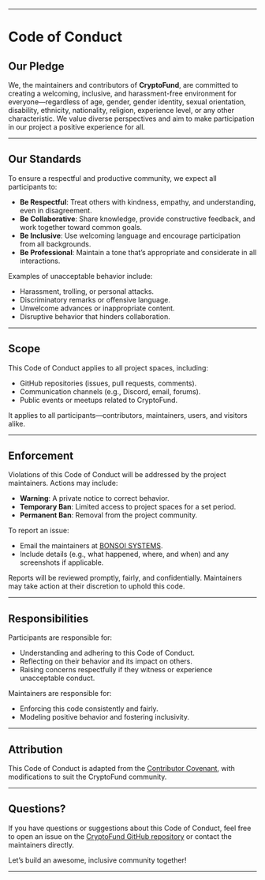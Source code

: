 ---
 
 # Code of Conduct
 
 ## Our Pledge
 We, the maintainers and contributors of **CryptoFund**, are committed to creating a welcoming, inclusive, and harassment-free environment for everyone—regardless of age, gender, gender identity, sexual orientation, disability, ethnicity, nationality, religion, experience level, or any other characteristic. We value diverse perspectives and aim to make participation in our project a positive experience for all.
 
 ---
 
 ## Our Standards
 To ensure a respectful and productive community, we expect all participants to:
 - **Be Respectful**: Treat others with kindness, empathy, and understanding, even in disagreement.
 - **Be Collaborative**: Share knowledge, provide constructive feedback, and work together toward common goals.
 - **Be Inclusive**: Use welcoming language and encourage participation from all backgrounds.
 - **Be Professional**: Maintain a tone that’s appropriate and considerate in all interactions.
 
 Examples of unacceptable behavior include:
 - Harassment, trolling, or personal attacks.
 - Discriminatory remarks or offensive language.
 - Unwelcome advances or inappropriate content.
 - Disruptive behavior that hinders collaboration.
 
 ---
 
 ## Scope
 This Code of Conduct applies to all project spaces, including:
 - GitHub repositories (issues, pull requests, comments).
 - Communication channels (e.g., Discord, email, forums).
 - Public events or meetups related to CryptoFund.
 
 It applies to all participants—contributors, maintainers, users, and visitors alike.
 
 ---
 
 ## Enforcement
 Violations of this Code of Conduct will be addressed by the project maintainers. Actions may include:
 - **Warning**: A private notice to correct behavior.
 - **Temporary Ban**: Limited access to project spaces for a set period.
 - **Permanent Ban**: Removal from the project community.
 
 To report an issue:
 - Email the maintainers at [BONSOI SYSTEMS](mailto:bonsoisystems@gmail.com).
 - Include details (e.g., what happened, where, and when) and any screenshots if applicable.
 
 Reports will be reviewed promptly, fairly, and confidentially. Maintainers may take action at their discretion to uphold this code.
 
 ---
 
 ## Responsibilities
 Participants are responsible for:
 - Understanding and adhering to this Code of Conduct.
 - Reflecting on their behavior and its impact on others.
 - Raising concerns respectfully if they witness or experience unacceptable conduct.
 
 Maintainers are responsible for:
 - Enforcing this code consistently and fairly.
 - Modeling positive behavior and fostering inclusivity.
 
 ---
 
 ## Attribution
 This Code of Conduct is adapted from the [Contributor Covenant](https://www.contributor-covenant.org/version/2/1/code_of_conduct.html), with modifications to suit the CryptoFund community.
 
 ---
 
 ## Questions?
 If you have questions or suggestions about this Code of Conduct, feel free to open an issue on the [CryptoFund GitHub repository](https://github.com/vishalmaurya850/cryptofund) or contact the maintainers directly.
 
 Let’s build an awesome, inclusive community together!
 
 ---